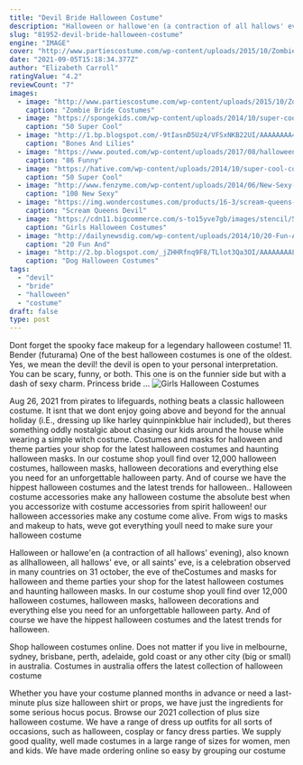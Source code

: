 ```yaml
---
title: "Devil Bride Halloween Costume"
description: "Halloween or hallowe'en (a contraction of all hallows' evening), also known as allhalloween, all hallows' eve, or all saints' eve, is a celebration observed in many countries on 31 october, the eve of the"
slug: "81952-devil-bride-halloween-costume"
engine: "IMAGE"
cover: "http://www.partiescostume.com/wp-content/uploads/2015/10/Zombie-Bride-Costume-for-Kids.jpg"
date: "2021-09-05T15:18:34.377Z"
author: "Elizabeth Carroll"
ratingValue: "4.2"
reviewCount: "7"
images:
  - image: "http://www.partiescostume.com/wp-content/uploads/2015/10/Zombie-Bride-Costume-for-Kids.jpg"
    caption: "Zombie Bride Costumes"
  - image: "https://spongekids.com/wp-content/uploads/2014/10/super-cool-costume-ideas/13-superwoman-costume.jpg"
    caption: "50 Super Cool"
  - image: "http://1.bp.blogspot.com/-9tIasnD5Uz4/VFSxNKB22UI/AAAAAAAA4Rg/SWxk6Slc3nI/s1600/DSC_0058.JPG"
    caption: "Bones And Lilies"
  - image: "https://www.pouted.com/wp-content/uploads/2017/08/halloween-costumes-for-teens-39.jpg?x45357"
    caption: "86 Funny"
  - image: "https://hative.com/wp-content/uploads/2014/10/super-cool-costume-ideas/26-freddy-krueger-costume.jpg"
    caption: "50 Super Cool"
  - image: "http://www.fenzyme.com/wp-content/uploads/2014/06/New-Sexy-Halloween-Costumes-Ideas00003.jpg"
    caption: "100 New Sexy"
  - image: "https://img.wondercostumes.com/products/16-3/scream-queens-devil-mask.jpg"
    caption: "Scream Queens Devil"
  - image: "https://cdn11.bigcommerce.com/s-to15yve7gb/images/stencil/500x659/products/19332/26707/DG20301-99kb__36601.1594932987.jpg?c=2?imbypass=on"
    caption: "Girls Halloween Costumes"
  - image: "http://dailynewsdig.com/wp-content/uploads/2014/10/20-Fun-And-Creative-Halloween-Cupcakes-13.jpg"
    caption: "20 Fun And"
  - image: "http://2.bp.blogspot.com/_jZHHRfnq9F8/TLlot3Qa3OI/AAAAAAAAL3A/IM9qceWr71s/s1600/Dog+Jailbird.jpg"
    caption: "Dog Halloween Costumes"
tags:
  - "devil"
  - "bride"
  - "halloween"
  - "costume"
draft: false
type: post
---
```


Dont forget the spooky face makeup for a legendary halloween costume! 11. Bender (futurama)  One of the best halloween costumes is one of the oldest. Yes, we mean the devil! the devil is open to your personal interpretation. You can be scary, funny, or both. This one is on the funnier side but with a dash of sexy charm. Princess bride ...
![Girls Halloween Costumes](https://cdn11.bigcommerce.com/s-to15yve7gb/images/stencil/500x659/products/19332/26707/DG20301-99kb__36601.1594932987.jpg?c=2?imbypass=on "Girls Halloween Costumes")

Aug 26, 2021 from pirates to lifeguards, nothing beats a classic halloween costume. It isnt that we dont enjoy going above and beyond for the annual holiday (i.E., dressing up like harley quinnpinkblue hair included), but theres something oddly nostalgic about chasing our kids around the house while wearing a simple witch costume. Costumes and masks for halloween and theme parties your shop for the latest halloween costumes and haunting halloween masks. In our costume shop youll find over 12,000 halloween costumes, halloween masks, halloween decorations and everything else you need for an unforgettable halloween party. And of course we have the hippest halloween costumes and the latest trends for halloween.. Halloween costume accessories make any halloween costume the absolute best when you accessorize with costume accessories from spirit halloween! our halloween accessories make any costume come alive. From wigs to masks and makeup to hats, weve got everything youll need to make sure your halloween costume
<!--inArticleAds-->

<!--galleryOne-->

Halloween or hallowe'en (a contraction of all hallows' evening), also known as allhalloween, all hallows' eve, or all saints' eve, is a celebration observed in many countries on 31 october, the eve of theCostumes and masks for halloween and theme parties your shop for the latest halloween costumes and haunting halloween masks. In our costume shop youll find over 12,000 halloween costumes, halloween masks, halloween decorations and everything else you need for an unforgettable halloween party. And of course we have the hippest halloween costumes and the latest trends for halloween.
<!--inArticleAds-->

<!--galleryTwo-->

Shop halloween costumes online. Does not matter if you live in melbourne, sydney, brisbane, perth, adelaide, gold coast or any other city (big or small) in australia. Costumes in australia offers the latest collection of halloween costume
<!--galleryThree-->

Whether you have your costume planned months in advance or need a last-minute plus size halloween shirt or props, we have just the ingredients for some serious hocus pocus. Browse our 2021 collection of plus size halloween costume. We have a range of dress up outfits for all sorts of occasions, such as halloween, cosplay or fancy dress parties. We supply good quality, well made costumes in a large range of sizes for women, men and kids. We have made ordering online so easy by grouping our costume